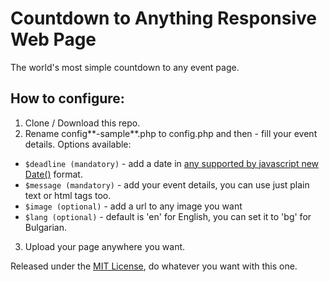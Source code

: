 # Countdown to Anything Responsive Web Page

The world's most simple countdown to any event page.

## How to configure:

1. Clone / Download this repo.
2. Rename config**-sample**.php to config.php and then - fill your event details. Options available:
  * `$deadline (mandatory)` - add a date in [any supported by javascript new Date()](https://developer.mozilla.org/en/docs/Web/JavaScript/Reference/Global_Objects/Date) format.
  * `$message (mandatory)` - add your event details, you can use just plain text or html tags too.
  * `$image (optional)` - add a url to any image you want
  * `$lang (optional)` - default is 'en' for English, you can set it to 'bg' for Bulgarian.
3. Upload your page anywhere you want.

Released under the [MIT License](http://www.opensource.org/licenses/mit-license.php), do whatever you want with this one.
